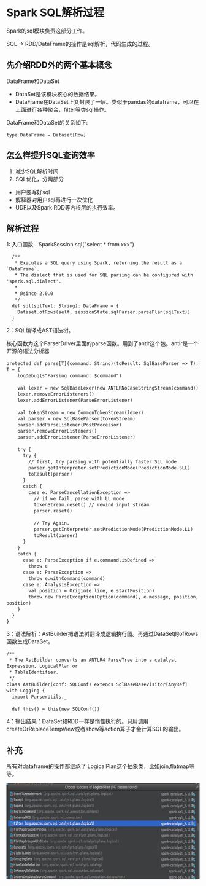 # Spark SQL解析过程

Spark的sql模块负责这部分工作。

SQL -> RDD/DataFrame的操作是sql解析，代码生成的过程。

## 先介绍RDD外的两个基本概念
DataFrame和DataSet

* DataSet是该模块核心的数据结果。
* DataFrame在DataSet上又封装了一层。类似于pandas的dataframe，可以在上面进行各种聚合，filter等类sql操作。

DataFrame和DataSet的关系如下:
```
type DataFrame = Dataset[Row]

```


## 怎么样提升SQL查询效率
1. 减少SQL解析时间
2. SQL优化，分两部分
- 用户要写好sql
- 解释器对用户sql再进行一次优化
- UDF以及Spark RDD等内核层的执行效率。

## 解析过程
1: 入口函数：SparkSession.sql("select * from xxx")
```
  /**
   * Executes a SQL query using Spark, returning the result as a `DataFrame`.
   * The dialect that is used for SQL parsing can be configured with 'spark.sql.dialect'.
   *
   * @since 2.0.0
   */
  def sql(sqlText: String): DataFrame = {
    Dataset.ofRows(self, sessionState.sqlParser.parsePlan(sqlText))
  }
```

2：SQL编译成AST语法树。

核心函数为这个ParserDriver里面的parse函数。用到了antlr这个包。antlr是一个开源的语法分析器
```
protected def parse[T](command: String)(toResult: SqlBaseParser => T): T = {
    logDebug(s"Parsing command: $command")

    val lexer = new SqlBaseLexer(new ANTLRNoCaseStringStream(command))
    lexer.removeErrorListeners()
    lexer.addErrorListener(ParseErrorListener)

    val tokenStream = new CommonTokenStream(lexer)
    val parser = new SqlBaseParser(tokenStream)
    parser.addParseListener(PostProcessor)
    parser.removeErrorListeners()
    parser.addErrorListener(ParseErrorListener)

    try {
      try {
        // first, try parsing with potentially faster SLL mode
        parser.getInterpreter.setPredictionMode(PredictionMode.SLL)
        toResult(parser)
      }
      catch {
        case e: ParseCancellationException =>
          // if we fail, parse with LL mode
          tokenStream.reset() // rewind input stream
          parser.reset()

          // Try Again.
          parser.getInterpreter.setPredictionMode(PredictionMode.LL)
          toResult(parser)
      }
    }
    catch {
      case e: ParseException if e.command.isDefined =>
        throw e
      case e: ParseException =>
        throw e.withCommand(command)
      case e: AnalysisException =>
        val position = Origin(e.line, e.startPosition)
        throw new ParseException(Option(command), e.message, position, position)
    }
  }
}
```


3：语法解析：AstBuilder把语法树翻译成逻辑执行图。再通过DataSet的ofRows函数生成DataSet。
```
/**
 * The AstBuilder converts an ANTLR4 ParseTree into a catalyst Expression, LogicalPlan or
 * TableIdentifier.
 */
class AstBuilder(conf: SQLConf) extends SqlBaseBaseVisitor[AnyRef] with Logging {
  import ParserUtils._

  def this() = this(new SQLConf())
```


4：输出结果：DataSet和RDD一样是惰性执行的。只用调用createOrReplaceTempView或者show等action算子才会计算SQL的输出。


## 补充
所有对dataframe的操作都继承了 LogicalPlan这个抽象类，比如join,flatmap等等。
 <div  align="center"><img src="imgs/LogicalPlanSubclass.png" width = "600" height = "251" alt="1.4" align="center" /></div><br>




